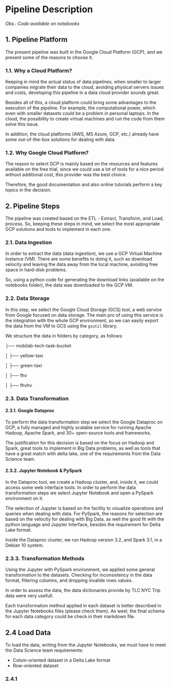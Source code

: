 # Pipeline Description

<em>Obs.: Code available on notebooks</em>  

## 1. Pipeline Platform

The present pipeline was built in the Google Cloud Platform (GCP), and we present some of the reasons to choose it.

### 1.1. Why a Cloud Platform?

Keeping in mind the actual status of data pipelines, when smaller to larger companies migrate their data to the cloud, avoiding physical servers issues and costs, developing this pipeline in a data cloud provider sounds great.

Besides all of this, a cloud platform could bring some advantages to the execution of the pipeline. For example, the computational power, which even with smaller datasets could be a problem in personal laptops. In the cloud, the possibility to create virtual machines and run the code from them solve this issue.

In addition, the cloud platforms (AWS, MS Azure, GCP, etc.) already have some out-of-the-box solutions for dealing with data.

### 1.2. Why Google Cloud Platform?

The reason to select GCP is mainly based on the resources and features available on the free trial, since we could use a lot of tools for a nice period without additional cost, this provider was the best choice.

Therefore, the good documentation and also online tutorials perform a key topics in the decision.

## 2. Pipeline Steps

The pipeline was created based on the ETL - Extract, Transform, and Load, process. So, keeping these steps in mind, we select the most appropriate GCP solutions and tools to implement in each one.

### 2.1. Data Ingestion

In order to extract the data (data ingestion), we use a GCP Virtual Machine Instance (VM). There are some benefits to doing it, such as download velocity and leaving the data away from the local machine, avoiding free space in hard-disk problems.

So, using a python code for generating the download links (available on the notebooks folder), the data was downloaded to the GCP VM.

### 2.2. Data Storage

In this step, we select the Google Cloud Storage (GCS) tool, a web service from Google focused on data storage. The main pro of using this service is the integration with the whole GCP environment, so we can easily export the data from the VM to GCS using the `gsutil` library.

We structure the data in folders by category, as follows:

├── mobilab-tech-task-bucket

│   ├── yellow-taxi

│   ├── green-taxi

│   ├── fhv

│   ├── fhvhv

### 2.3. Data Transformation

#### 2.3.1. Google Dataproc

To perform the data transformation step we select the Google Dataproc on GCP, a fully managed and highly scalable service for running Apache Hadoop, Apache Spark, and 30+ open-source tools and frameworks. 

The justification for this decision is based on the focus on Hadoop and Spark, great tools to implement in Big Data problems, as well as tools that have a great match with delta lake, one of the requirements from the Data Science team.


#### 2.3.2. Jupyter Notebook & PySpark

In the Dataproc tool, we create a Hadoop cluster, and, inside it, we could access some web interface tools. In order to perform the data transformation steps we select Jupyter Notebook and open a PySpark environment on it.

The selection of Jupyter is based on the facility to visualize operations and queries when dealing with data. For PySpark, the reasons for selection are based on the velocity for dealing with Big Data, as well the good fit with the python language and Jupyter Interface, besides the requirement for Delta Lake format.

Inside the Dataproc cluster, we run Hadoop version 3.2, and Spark 3.1, in a Debian 10 system.


### 2.3.3. Transformation Methods

Using the Jupyter with PySpark environment, we applied some general transformation to the datasets. Checking for inconsistency in the data format, filtering columns, and dropping invalide rows values.

In order to assess the data, the data dictionaries provide by TLC NYC Trip data were very usefull.

Each transformation method applied in each dataset is better described in the Jupyter Notebooks files (please check them). As weel, the final schema for each data category could be check in their markdown file.

## 2.4 Load Data

To load the data, writing from the Jupyter Notebooks, we must have to meet the Data Science team requirements:

- Colum-oriented dataset in a Delta Lake format
- Row-oriented dataset

### 2.4.1 








